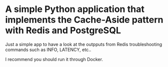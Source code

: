 A simple Python application that implements the Cache-Aside pattern with Redis and PostgreSQL
==================

Just a simple app to have a look at the outpputs from Redis troubleshooting commands such as INFO, LATENCY, etc..

I recommend you should run it through Docker.